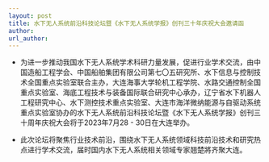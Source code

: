 ```yaml
---
layout: post
title: 水下无人系统前沿科技论坛暨《水下无人系统学报》创刊三十年庆祝大会邀请函
author: 
url_author: 
---
```


- 为进一步推动我国水下无人系统学术科研力量发展，促进行业学术交流，由中国造船工程学会、中国船舶集团有限公司第七〇五研究所、水下信息与控制技术全国重点实验室联合主办，大连海事大学轮机工程学院、水路交通控制全国重点实验室、海底工程技术与装备国际联合研究中心承办，辽宁省水下机器人工程研究中心、水下测控技术重点实验室、大连市海洋微纳能源与自驱动系统重点实验室协办的水下无人系统前沿科技论坛暨《水下无人系统学报》创刊三十周年庆祝大会将于2023年7月28 - 30日在大连举办。

- 此次论坛将聚焦行业技术前沿，围绕水下无人系统领域科技前沿技术和研究热点进行学术交流，届时国内水下无人系统相关领域专家翘楚將齐聚大连。